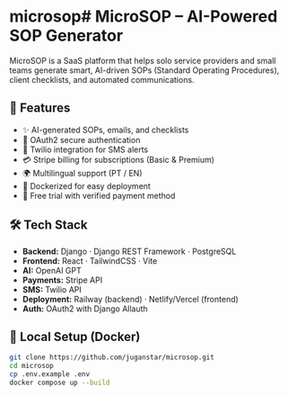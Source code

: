 # microsop# MicroSOP – AI-Powered SOP Generator

MicroSOP is a SaaS platform that helps solo service providers and small teams generate smart, AI-driven SOPs (Standard Operating Procedures), client checklists, and automated communications.

## 🚀 Features

- ✨ AI-generated SOPs, emails, and checklists
- 🔐 OAuth2 secure authentication
- 💬 Twilio integration for SMS alerts
- 💳 Stripe billing for subscriptions (Basic & Premium)
- 🌍 Multilingual support (PT / EN)
- 🐳 Dockerized for easy deployment
- 🧪 Free trial with verified payment method

## 🛠️ Tech Stack

- **Backend:** Django · Django REST Framework · PostgreSQL
- **Frontend:** React · TailwindCSS · Vite
- **AI:** OpenAI GPT
- **Payments:** Stripe API
- **SMS:** Twilio API
- **Deployment:** Railway (backend) · Netlify/Vercel (frontend)
- **Auth:** OAuth2 with Django Allauth

## 🐳 Local Setup (Docker)

```bash
git clone https://github.com/juganstar/microsop.git
cd microsop
cp .env.example .env
docker compose up --build
